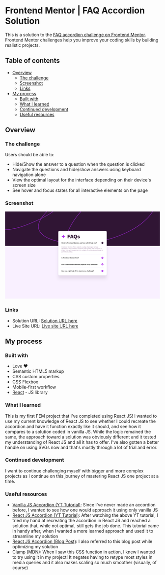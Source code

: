 # Frontend Mentor | FAQ Accordion Solution

This is a solution to the [FAQ accordion challenge on Frontend Mentor](https://www.frontendmentor.io/challenges/faq-accordion-wyfFdeBwBz). Frontend Mentor challenges help you improve your coding skills by building realistic projects. 

## Table of contents

-   [Overview](#overview)
    -   [The challenge](#the-challenge)
    -   [Screenshot](#screenshot)
    -   [Links](#links)
-   [My process](#my-process)
    -   [Built with](#built-with)
    -   [What I learned](#what-i-learned)
    -   [Continued development](#continued-development)
    -   [Useful resources](#useful-resources)

## Overview

### The challenge

Users should be able to:

- Hide/Show the answer to a question when the question is clicked
- Navigate the questions and hide/show answers using keyboard navigation alone
- View the optimal layout for the interface depending on their device's screen size
- See hover and focus states for all interactive elements on the page

### Screenshot

![Solution Screenshot Here](./src/assets/screenshots/FAQ%20Accordion.png)

### Links

-   Solution URL: [Solution URL here](https://your-solution-url.com)
-   Live Site URL: [Live site URL here](https://your-live-site-url.com)

## My process

### Built with

- Love ♥
- Semantic HTML5 markup
- CSS custom properties
- CSS Flexbox
- Mobile-first workflow
- [React](https://reactjs.org/) - JS library

### What I learned

This is my first FEM project that I've completed using React JS! I wanted to use my current knowledge of React JS to see whether I could recreate the accordion and have it function exactly like it should, and see how it compares to a solution coded in vanilla JS. While the logic remained the same, the approach toward a solution was obviously different and it tested my understanding of React JS and all it has to offer. I've also gotten a better handle on using SVGs now and that's mostly through a lot of trial and error. 

### Continued development

I want to continue challenging myself with bigger and more complex projects as I continue on this journey of mastering React JS one project at a time.

### Useful resources

- [Vanilla JS Accordion (YT Tutorial)](https://www.youtube.com/watch?v=dr8Emho-kYo): Since I've never made an accordion before, I wanted to see how one would approach it using only vanilla JS
- [React JS Accordion (YT Tutorial)](https://www.youtube.com/watch?v=bGpZrr32ECw): After watching the above YT tutorial, I tried my hand at recreating the accordion in React JS and reached a solution that, while not optimal, still gets the job done. This tutorial came in handy after, when I wanted a more learned approach and used it to streamline my solution
- [React JS Accordion (Blog Post)](https://www.codewithfaraz.com/react/107/create-accordion-in-react-js-with-demo-and-source-code): I also referred to this blog post while optimizing my solution
- [Clamp (MDN)](https://developer.mozilla.org/en-US/docs/Web/CSS/clamp): When I saw this CSS function in action, I knew I wanted to try using it in my project! It negates having to retype most styles in media queries and it also makes scaling so much smoother (visually, of course)

